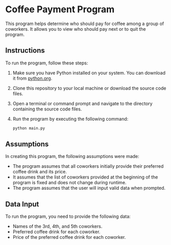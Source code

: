 # Coffee Payment Program

This program helps determine who should pay for coffee among a group of coworkers. It allows you to view who should pay next or to quit the program.

## Instructions

To run the program, follow these steps:

1. Make sure you have Python installed on your system. You can download it from [python.org](https://www.python.org/downloads/).

2. Clone this repository to your local machine or download the source code files.

3. Open a terminal or command prompt and navigate to the directory containing the source code files.

4. Run the program by executing the following command:

   ```bash
   python main.py
## Assumptions

In creating this program, the following assumptions were made:

- The program assumes that all coworkers initially provide their preferred coffee drink and its price.
- It assumes that the list of coworkers provided at the beginning of the program is fixed and does not change during runtime.
- The program assumes that the user will input valid data when prompted.

## Data Input

To run the program, you need to provide the following data:

- Names of the 3rd, 4th, and 5th coworkers.
- Preferred coffee drink for each coworker.
- Price of the preferred coffee drink for each coworker.
